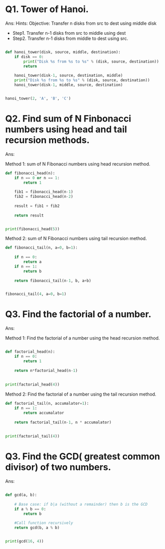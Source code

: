 # Q1. Tower of Hanoi.

Ans: 
Hints: Objective: Transfer n disks from src to dest using middle disk
 - Step1. Transfer n-1 disks from src to middle using dest
 - Step2. Transfer n-1 disks from middle to dest using src.

```python

def hanoi_tower(disk, source, middle, destination):
    if disk == 0:
        print("Disk %s from %s to %s" % (disk, source, destination))
        return
    
    hanoi_tower(disk-1, source, destination, middle)
    print("Disk %s from %s to %s" % (disk, source, destination))
    hanoi_tower(disk-1, middle, source, destination)


hanoi_tower(2, 'A', 'B', 'C')

```

# Q2. Find sum of N Finbonacci numbers using head and tail recursion methods.
Ans:


Method 1: sum of N Fibonacci numbers using head recursion method.

```python
def fibonacci_head(n):
    if n == 0 or n == 1:
        return 1
    
    fib1 = fibonacci_head(n-1)
    fib2 = fibonacci_head(n-2)
    
    result = fib1 + fib2
    
    return result


print(fibonacci_head(5))

```

Method 2: sum of N Fibonacci numbers using tail recursion method.

```python
def fibonacci_tail(n, a=0, b=1):
    
    if n == 0:
        return a
    if n == 1:
        return b
 
    return fibonacci_tail(n-1, b, a+b)


fibonacci_tail(4, a=0, b=1)

```

# Q3. Find the factorial of a number.
Ans:

Method 1: Find the factorial of a number using the head recursion method.

```python

def factorial_head(n):
    if n == 0:
        return 1
    
    return n*factorial_head(n-1)
        
              
print(factorial_head(4))
```

Method 2: Find the factorial of a number using the tail recursion method.

```python
def factorial_tail(n, accumalator=1):
    if n == 1:
        return accumalator
    
    return factorial_tail(n-1, n * accumalator)
    
    
print(factorial_tail(4))

```

# Q3. Find the GCD( greatest common divisor) of two numbers. 
Ans:

```python

def gcd(a, b):
    
    # Base case: if b|a (without a remainder) then b is the GCD
    if a % b == 0:
        return b
     
    #Call function recursively 
    return gcd(b, a % b)


print(gcd(16, 4))

```


